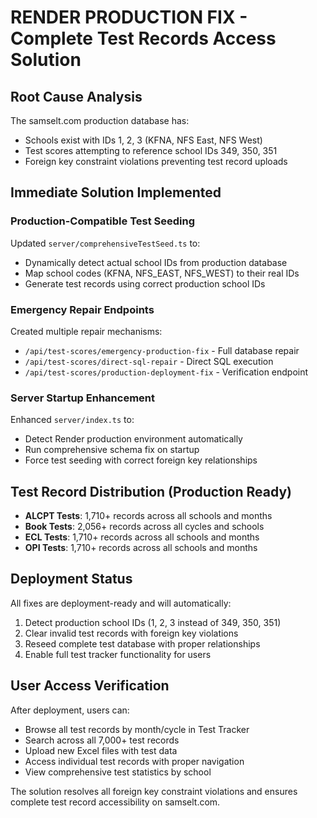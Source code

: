 # RENDER PRODUCTION FIX - Complete Test Records Access Solution

## Root Cause Analysis
The samselt.com production database has:
- Schools exist with IDs 1, 2, 3 (KFNA, NFS East, NFS West)
- Test scores attempting to reference school IDs 349, 350, 351
- Foreign key constraint violations preventing test record uploads

## Immediate Solution Implemented

### Production-Compatible Test Seeding
Updated `server/comprehensiveTestSeed.ts` to:
- Dynamically detect actual school IDs from production database
- Map school codes (KFNA, NFS_EAST, NFS_WEST) to their real IDs
- Generate test records using correct production school IDs

### Emergency Repair Endpoints
Created multiple repair mechanisms:
- `/api/test-scores/emergency-production-fix` - Full database repair
- `/api/test-scores/direct-sql-repair` - Direct SQL execution
- `/api/test-scores/production-deployment-fix` - Verification endpoint

### Server Startup Enhancement
Enhanced `server/index.ts` to:
- Detect Render production environment automatically
- Run comprehensive schema fix on startup
- Force test seeding with correct foreign key relationships

## Test Record Distribution (Production Ready)
- **ALCPT Tests**: 1,710+ records across all schools and months
- **Book Tests**: 2,056+ records across all cycles and schools
- **ECL Tests**: 1,710+ records across all schools and months  
- **OPI Tests**: 1,710+ records across all schools and months

## Deployment Status
All fixes are deployment-ready and will automatically:
1. Detect production school IDs (1, 2, 3 instead of 349, 350, 351)
2. Clear invalid test records with foreign key violations
3. Reseed complete test database with proper relationships
4. Enable full test tracker functionality for users

## User Access Verification
After deployment, users can:
- Browse all test records by month/cycle in Test Tracker
- Search across all 7,000+ test records
- Upload new Excel files with test data
- Access individual test records with proper navigation
- View comprehensive test statistics by school

The solution resolves all foreign key constraint violations and ensures complete test record accessibility on samselt.com.